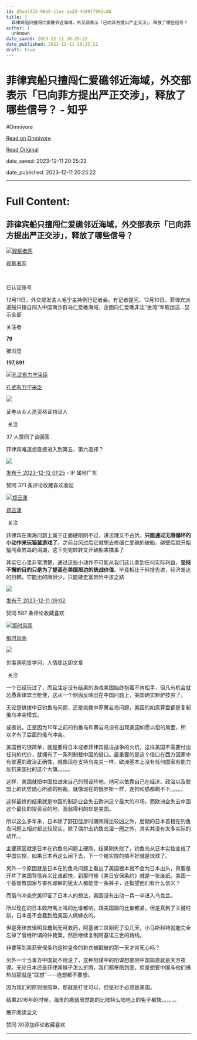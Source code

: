 ```yaml
---
id: d5a47432-98a6-11ee-aa2d-4b99f7992cd8
title: |
  菲律宾船只擅闯仁爱礁邻近海域，外交部表示「已向菲方提出严正交涉」，释放了哪些信号？ - 知乎
author: |
  unknown
date_saved: 2023-12-11 20:25:22
date_published: 2023-12-11 20:25:22
draft: true
---
```


# 菲律宾船只擅闯仁爱礁邻近海域，外交部表示「已向菲方提出严正交涉」，释放了哪些信号？ - 知乎
#Omnivore

[Read on Omnivore](https://omnivore.app/me/-18c5c4824d3)

[Read Original](https://www.zhihu.com/question/634312519/answer/3322360985)

date_saved: 2023-12-11 20:25:22

date_published: 2023-12-11 20:25:22

--- 

# Full Content: 

## 菲律宾船只擅闯仁爱礁邻近海域，外交部表示「已向菲方提出严正交涉」，释放了哪些信号？

[![观察者网](https://proxy-prod.omnivore-image-cache.app/0x0,suy7aKubHD8TSPGrhvTy_4QtFSt6rtA1AA_HqVVTiWF0/https://picx.zhimg.com/v2-eb31780e3c9a79d75fe6ad42dfb76ebb_l.jpg?source=1def8aca)](https://www.zhihu.com/org/guan-cha-zhe-wang-31)

[观察者网](https://www.zhihu.com/org/guan-cha-zhe-wang-31)

[​](https://www.zhihu.com/question/48510028)

已认证账号

12月11日，外交部发言人毛宁主持例行记者会。有记者提问，12月10日，菲律宾派遣船只擅自闯入中国南沙群岛仁爱礁海域，企图向仁爱礁非法“坐滩”军舰运送…显示全部 ​

关注者

**79**

被浏览

**197,691**

[![孔武有力宁采臣](https://proxy-prod.omnivore-image-cache.app/0x0,sAMmbFftplMZYu5f2KO1vxHXWwg7nOg8n54GJkcLIWz4/https://picx.zhimg.com/v2-7cba51f07e10f43e29a66c45c44920ae_l.jpg?source=2c26e567)](https://www.zhihu.com/people/chirs-26)

[孔武有力宁采臣](https://www.zhihu.com/people/chirs-26)

[​](https://www.zhihu.com/question/48510028)​![](https://proxy-prod.omnivore-image-cache.app/0x0,sRpP1H2oa_TfsDLpATwsIt6ipVLRN7HlUZGTch2Ee4JQ/https://picx.zhimg.com/v2-4812630bc27d642f7cafcd6cdeca3d7a.jpg?source=88ceefae)

证券从业人员资格证持证人

​ 关注

37 人赞同了该回答

菲律宾难道想直接进入到第五、第六选择？

![](https://proxy-prod.omnivore-image-cache.app/761x1154,s1EKA9BeEWsAibH0yBUpeoUrF4XTk2TRT2B5bxNyM4Ro/https://pic1.zhimg.com/50/v2-0a3dd15de19a0e06fd66592cbd2fe6b7_720w.jpg?source=2c26e567)

[发布于 2023-12-12 01:25](https://www.zhihu.com/question/634312519/answer/3322360985)・IP 属地广东

​赞同 37​​1 条评论​收藏​喜欢收起​

[![郑云潇](https://proxy-prod.omnivore-image-cache.app/0x0,sugGQdMY9gnkU8lOlBYNrmIso7UMHFR5DU3Yj7NOMI08/https://pic1.zhimg.com/b109f76c3d3f2bf0184a6a4f5311a939_l.jpg?source=1def8aca)](https://www.zhihu.com/people/zheng-yun-xiao-29)

[郑云潇](https://www.zhihu.com/people/zheng-yun-xiao-29)

​ 关注

菲律宾在南海问题上属于正面硬刚刚不过，讲法理又不占优，**只能通过无限循环的小动作来玩猫鼠游戏了**。之前台风过后它就想去修缮仁爱礁的破船，碰壁后就开始擅闯黄岩岛的潟湖，这下兜兜转转又开破船来搞事了

其实它心里非常清楚，通过这些小动作不可能从我们这儿拿到任何实际利益，**坚持不懈的目的只是为了提高在美国那边的统战价值**。毕竟相比于科技先进，经济发达的日韩，它能出的牌很少，只能硬走富贵险中求之路

[](https://www.zhihu.com/question/623687864/answer/3226060814?utm%5Fcampaign=&utm%5Fmedium=social&utm%5Foi=676699249643884544&utm%5Fpsn=1693243373425741824&utm%5Fsource=zhihu)

![](https://proxy-prod.omnivore-image-cache.app/800x533,saGI_AlcgvSJFRJ2kXvj1AlrngRd_dRvIHo39PTC6wK0/https://pica.zhimg.com/50/v2-798b62b5f5763cd8b0ecab3969c74547_720w.jpg?source=1def8aca)

[发布于 2023-12-11 09:02](https://www.zhihu.com/question/634312519/answer/3321685324)

​赞同 58​​7 条评论​收藏​喜欢

[![那时风雨](https://proxy-prod.omnivore-image-cache.app/0x0,sHjBF5rKFEpNMjXUGj8xg0KXRxADsLdu4WPwgfNj0fRE/https://picx.zhimg.com/v2-d370ba0bc1976be5b96716f5852f060c_l.jpg?source=1def8aca)](https://www.zhihu.com/people/nashifengyu)

[那时风雨](https://www.zhihu.com/people/nashifengyu)

​![](https://proxy-prod.omnivore-image-cache.app/0x0,sRpP1H2oa_TfsDLpATwsIt6ipVLRN7HlUZGTch2Ee4JQ/https://picx.zhimg.com/v2-4812630bc27d642f7cafcd6cdeca3d7a.jpg?source=88ceefae)

世事洞明皆学问，人情练达即文章

​ 关注

一个已经玩过了，而且注定没有结果的游戏美国始终抱着不肯松手，但凡有机会就怂恿菲律宾当枪使，这从一个侧面反映出在中国问题上，美国确实黔驴技穷了。

无论是挑拨中日钓鱼岛问题，还是挑拨中菲黄岩岛问题，美国的如意算盘都是复制俄乌冲突模式。

或者说，正是因为10年之前的钓鱼岛和黄岩岛没有出现美国如愿以偿的局面，所以才有了后面的俄乌冲突。

美国目的很简单，就是要将日本或者菲律宾推进战争的火坑，这样美国不需要付出任何的代价，就拥有了一系列制裁中国的借口。最重要的是这个借口在西方国家中有普遍的政治正确性，就像现在支持乌克兰一样，欧洲基本上没有任何国家有能力反抗美国扯的这个大旗。。。。。

这样，美国就把中国拉进来自己的预设阵地，他可以依靠自己在经济、政治以及联盟上的优势随心所欲的制裁，就像现在的俄罗斯一样，连狗和猫都剩不下。。。。。

这样最终的结果就是中国的制造业会失去欧洲这个最大的市场，而欧洲会失去中国这个最佳的投资目的地，渔翁得利的却是美国。

所以这么多年来，日本除了野田佳彦时期闹得比较凶之外，后期的日本首相在钓鱼岛问题上相对都比较现实，除了偶尔去钓鱼岛溜一圈之外，其实并没有太多实际的动作。。

主要原因就是日本在钓鱼岛问题上硬刚，结果刚失败了，钓鱼岛从日本实控变成了中国实控，如果日本再这么闹下去，下一个被实控的搞不好就是琉球了。

另外一个原因就是日本在钓鱼岛问题上看出了美国根本就不会为日本出头，真要是开片了美国背信弃义比谁都快，到那时候《美日安保条约》就是一张废纸。美国一个基督教国家与害死耶稣的犹太人都能穿一条裤子，还指望他们有什么信义？

而俄乌冲突完美印证了日本人的想法，美国没有出动一兵一卒进入乌克兰。

所以现在的日本政府嘴上叫的比谁都响，跟美国跟的比谁都紧，但是真到了关键时刻，日本是不会蠢到给美国人做嫁衣的。

但是菲律宾很明显蠢到无可救药，阿基诺三世刚死了没几天，小马斯科特就能完全忘掉了曾经所谓的仲裁案，然后继续复制阿基诺三世的路线。

非要等到美菲安保条约这种皇帝的新衣被戳破的那一天才肯死心吗？

另外一个当事方中国就不用说了，这种阳谋中的阳谋想要阴中国简直就是天方夜谭。无论日本还是菲律宾猴子怎么折腾，我们都奉陪到底，但是想要中国与他们搞热战那就是“联想”——连想都不要想。

因为我们的原则很简单，那就是打仗可以，但是对手必须是美国。

结果2016年的时候，海里的鹰酱居然跑的比陆特么陆地上的兔子都快。。。。。。

展开阅读全文​

​赞同 30​​添加评论​收藏​喜欢

---

